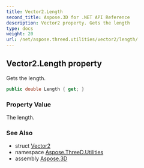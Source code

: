 ```yaml
---
title: Vector2.Length
second_title: Aspose.3D for .NET API Reference
description: Vector2 property. Gets the length
type: docs
weight: 20
url: /net/aspose.threed.utilities/vector2/length/
---
```

## Vector2.Length property

Gets the length.

```csharp
public double Length { get; }
```

### Property Value

The length.

### See Also

* struct [Vector2](../)
* namespace [Aspose.ThreeD.Utilities](../../vector2/)
* assembly [Aspose.3D](../../../)


